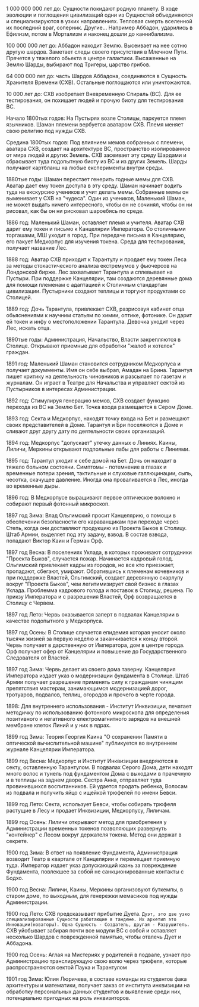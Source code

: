 
1 000 000 000 лет до: Сущности покидают родную планету. В ходе эволюции и поглощения цивилизаций одни из Сущностей объединяются и специализируются в узких направлениях. Тепловая смерть вселенной их последний враг, соперник.
Другие... Например Аббадон, ударились в Ефилизм, потом в Мортализм и наконец дошли до каннибализма.

100 000 000 лет до: Аббадон находит Землю. Высеивает на нее сотню другую шардов. Заметает следы своего присутствия в Млечном Пути. Прячется у тяжелого обьекта в центре галактики. Высаженные на Землю Шарды, выбирают под Тригеры, царство грибов.

64 000 000 лет до: часть Шардов Аббадона, соединяются в Сущность Хранителя Времени (СХВ). Остальные поглощаются или уничтожаются.

10 000 лет до: СХВ изобретает Вневременную Спираль (ВС). Для ее тестирования, он похищает людей и прочую биоту для тестирования ВС.

Начало 1800тых годов: На Пустырях возле Столицы, паркуется племя язычников. Шаман племени вербуется аватаром СХВ. Племя меняет свою религию под нужды СХВ. 

Средина 1800тых годов: Под влиянием мемов собранных с племени, аватара СХВ, создает на архитектуре ВС, пространство изолированное от мира людей и других Земель. СХВ засеивает эту среду Шардами и сбрасывает туда подопытную биоту из ВС и из других Земель. Шарды получают картбланш на любые експерименты внутри среды.

1880тые годы: Шаман перестает генерить годные мемы для СХВ. Аватар дает ему токен доступа в эту среду. Шаман начинает водить туда на екскурсию учеников и учит делать мемы. Собранные мемы он выменивает у СХВ на "чудеса". Один из учеников, Маленький Шаман, не может выдать ничего интересного, чтобы он не сочинял, чтобы он ни рисовал, как бы он ни рисковал шароебясь по среде.

1886 год: Маленький Шаман, оставляет племя и учителя. Аватар СХВ дарит ему токен и письмо к Канцелярии Императора. Со столичными торгашами, МШ уходит в город. При передаче письма в Канцелярию, его пакует Медкорпус для изучения токена. Среда для тестирования, получает название Лес.

1888 год: Аватар СХВ приходит к Тарантулу и продает ему токен Леса за методы стохастического анализа екстремумов у фьючерсов на Лондонской бирже. Лес захватывает Тарантула и сплевывает на Пустыри. При поддержке Канцелярии, там создаются деревянные дома для помощи племенам с адаптацией к Столичным стандартам цивилизации. Пустырники создают теплицы и торгуют продуктами со Столицей. 

1889 год: Дочь Тарантула, привлекает СХВ, разрисовуя кабинет отца обьяснениями к научним статьям по химии, оптике, фотонике. Он дарит ей токен и инфу о местоположении Тарантула. Девочка уходит через Лес, искать отца.

1890тые годы: Администрация, Начальство, Власти закрепляются в Столице. Открывают приемные для обработки "жалоб и хотелок" граждан.

1891 год: Маленький Шаман становится сотрудником Медкорпуса и получает докумменты. Имя он себе выбрал, Амадан на Брина. Тарантул пишет критику на деятельность чиновников и разсылает по газетам и журналам. Он играет в Театре для Начальства и управляет сектой из Пустырников в интересах Администрации.

1892 год: Стимулируя генерацию мемов, СХВ создает функцию перехода из ВС на Землю Бет. Точка входа размещается в Сером Доме.

1893 год: Секта и Медкорпус, находят точку входа на Бет и размещают своих представителей в Доме. Тарантул и Бри поселяются в Доме и сливают друг другу дату по деятельности своих организаций.

1894 год: Медкорпус "допускает" утечку данных о Линиях. Каины, Лиличи, Меркины открывают подпольные лабы для работы с Линиями.

1895 год: Тарантул уходит к себе домой на Бет. Дочь он находит в тяжело больном состояни. Симптомы - потемнение в глазах и временные потери зрения, тактильные и слуховые галлюцинации, сыпь, чесотка, скачущее давление. Иногда она проваливается в Лес, иногда во временные дыры.

1896 год: В Медкорпусе выращивают первое оптическое волокно и собирают первый фотонный микроскоп.

1897 год Зима: Влад Ольгимский просит Канцелярию, о помощи в обеспечении безопасности его караванщикам при переходе через Степь, когда они доставляют продукцию из Проекта Быков в Столицу. Штаб Армии, выделяет под эту задачу, взвод. В состав взвода, попадают Виктор Каин и Герман Орф.

1897 год Весна: В поселениях Уклада, в которых проживают сотрудники "Проекта Быков", случается пожар. Начинается кадровый голод. Ольгимский привлекает кадры из городов, но все кто приезжает, пропадают, сбегают, умирают. Обратившись к племенам кочевников и при поддержке Властей, Ольгимский, создает деревянную скарлупу вокруг "Проекта Быков", чем легитимизирует свой бизнес в глазах Уклада. Проблемма кадрового голода и поставок в Столицу, решена. По прикзу Императора и с разрешения Властей, Орф возвращается в Столицу с Червем.

1897 год Лето: Червь оказывается заперт в подвалах Канцелярии в качестве подопытного у Медкорпуса.

1897 год Осень: В Столице случается епидемия которая уносит около тысячи жизней за первую неделю и заканчивается к концу второй. Червь получает в дарственную от Императора, дом в центре города. Орф получает офер от Канцелярии и повышение до Государственного Следователя от Властей.

1897 год Зима: Червь делает из своего дома таверну. Канцелярия Императора издает указ о модернизации фундамента в Столице. Штаб Армии получает разрешение применять силу к гражданам  чинящим препятствия мастерам, занимающимся модернизацией дорог, тротуаров, подвалов, теплиц, огородов и прочего в черте города.

1898: Для внутреннего использования - Институт Инквизиции, печатает методичку по использованию фотонного микроскопа для определения позитивного и негативного електромагнитного зарядов на внешней мембране клеток Линий и у них в ядрах.

1899 год Зима: Теория Георгия Каина "О сохранении Памяти в оптической вычислительной машине" публикуется во внутреннем журнале Канцелярии Императора.

1899 год Весна: Медкорпус и Институт Инквизиции внедряютсся в секту, оставленную Тарантулом. В подвалах Серого Дома, дети находят много волос и тунель под фундаментом Дома с выходами в прачечную и в теплицы на заднем дворе. Сестра Анна, отправляет туда провинившихся воспитанников. Ей удается продать ребенка, Волосам из подвала и получить яйцо с ищейкой трюфелей по имени Бевси.

1899 год Лето: Секта, использует Бевси, чтобы собирать трюфеля растущие в Лесу и продает Инквизиции, Медкорпусу, Лиличам. 

1899 год Осень: Лиличи открывают метод для приобретения у Администрации временных токенов позволяющих развернуть "контейнер" с Лесом вокруг держателя токена. Метод они держат в секрете.

1900 год Зима: В ответ на появление Фундамента, Администрация возводит Театр в квартале от Канцелярии и перемещает приемную туда. Император издает указ допускающий казнь за повреждение Фундамента, повлекшее за собой не санкционированные контакты с Бодхо.

1900 год Весна: Лиличи, Каины, Меркины организовуют буткемпы, в старом доме, по выходным, для генережки мемасиков под нужды Администрации.

1900 год Лето: СХВ предсказывает прибытие Дуета. ```Дуэт, это две узко специализированные Сущности работающие в тандеме. Их архетип это Инновации(новаторы). Одна Сущность - Создатель, другая - Разрушитель. ``` СХВ уйобывает забирая почти все модули ВС с собой и оставляет несколько Шардов с поврежденной памятью, чтобы отвлечь Дует и Аббадона.

1900 год Осень: Аглая на Мистериях у родителей в подвале, узнает про Администрацию транслирующую свою волю через трюфеля, которые распространяются сектой Паука и Тарантулом

1901 год Зима: Юлия Люричева, в составе команды из студентов фака архитектуры и математики, получает заказ от института инквизиции на обработку персональных данных студентов и выявление среди них, потенциально пригодных на роль инквизиторов.
